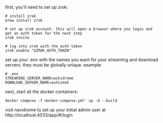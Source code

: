 first, you'll need to set up zrok:

```
# install zrok
brew install zrok

# set up zrok account. this will open a browser where you login and get an auth token for the next step
zrok invite

# log into zrok with the auth token
zrok enable "$ZROK_AUTH_TOKEN"
```

set up your .env with the names you want for your streaming and download servers. they must be globally unique. example:

```
# .env
STREAMING_SERVER_NAME=ashidrome
DOWNLOAD_SERVER_NAME=ashiseek
```


next, start all the docker containers:
```
docker compose -f docker-compose.yml' up -d --build
```

visit navidrome to set up your initial admin user at http://localhost:4533/app/#/login